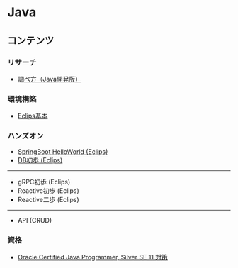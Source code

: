 # Java

## コンテンツ

### リサーチ

- [調べ方（Java開発版）](./researchAndDevelopment.md)

### 環境構築

- [Eclips基本](./setup_eclips.md)

### ハンズオン

- [SpringBoot HelloWorld (Eclips)](./springboot_helloworld.md)
- [DB初歩 (Eclips)](./springboot_db_intro.md)
----
- gRPC初歩 (Eclips)
- Reactive初歩 (Eclips)
- Reactive二歩 (Eclips)
----
- API (CRUD)

### 資格

- [Oracle Certified Java Programmer, Silver SE 11 対策](./ocjp_silver.md)
